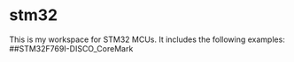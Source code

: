 # stm32
This is my workspace for STM32 MCUs.
It includes the following examples:
##STM32F769I-DISCO_CoreMark